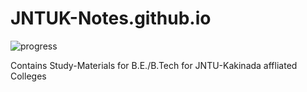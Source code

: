 # JNTUK-Notes.github.io
![progress](https://img.shields.io/badge/Progress%3A-45%25-red)
<p>Contains Study-Materials for B.E./B.Tech for JNTU-Kakinada affliated Colleges</p>
